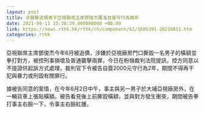 ```yaml
---
layout: post
title: 涉襲擊追債男子亞視聯席主席鄧俊杰獲准自簽守行為兩年
date: 2021-08-11 15:38:29.000000000 +08:00
link: https://news.rthk.hk/rthk/ch/component/k2/1605391-20210811.htm
categories: rthk
---
```


亞視聯席主席鄧俊杰今年6月被追債，涉嫌於亞視廠房門口撕毀一名男子的橫額並拳打對方，被控刑事損壞及普通襲擊兩罪，今日在粉嶺裁判法院提訊，控方同意以不提證供起訴方式處理，裁判官下令被告自簽2000元守行為2年，期間不得再干犯與暴力或刑毀有關罪行。

據被告同意的案情，在今年6月2日中午，事主與另一男子於大埔亞視廠房外，在一輛貨車上張貼橫額。被告看見後上前撕毀橫額，並與對方發生衝突，期間被告拳打事主右臉一下，令事主右臉紅腫。
